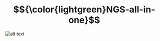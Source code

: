 # $${\color{lightgreen}NGS-all-in-one}$$
![alt text](https://github.com/lukszafron/NGS-all-in-one/blob/master/image.jpg?raw=true)
